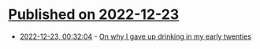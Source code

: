 # [Published on 2022-12-23](index.md)

* [2022-12-23, 00:32:04](https://news.ycombinator.com/item?id=34100897) - [On why I gave up drinking in my early twenties](https://oscargws.substack.com/p/why-i-gave-up-drinking-in-my-twenties)
